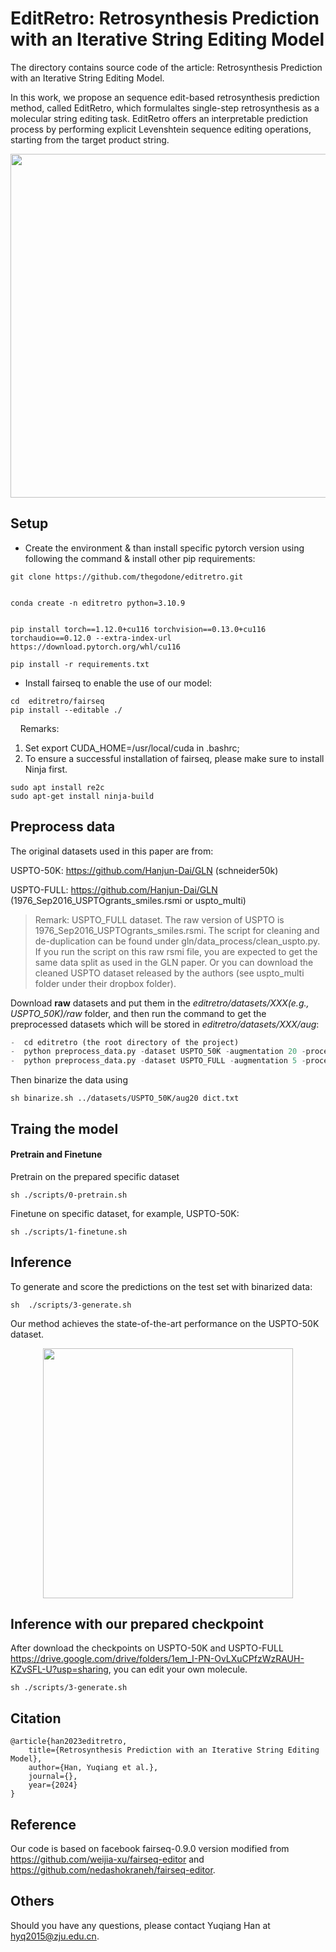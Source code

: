 # EditRetro: Retrosynthesis Prediction with an Iterative String Editing Model

The directory contains source code of the article: Retrosynthesis Prediction with an Iterative String Editing Model.

In this work, we propose an sequence edit-based retrosynthesis prediction method, called EditRetro, which formulaltes single-step retrosynthesis as a molecular string editing task. EditRetro offers an interpretable prediction process by performing explicit Levenshtein sequence editing operations, starting from the target product string.
<div align=center>
<img src=figures/workflow.png width="550px">
</div>


## Setup

- Create the environment & than install specific pytorch version using following the command & install other pip requirements:

```
git clone https://github.com/thegodone/editretro.git


conda create -n editretro python=3.10.9


pip install torch==1.12.0+cu116 torchvision==0.13.0+cu116 torchaudio==0.12.0 --extra-index-url https://download.pytorch.org/whl/cu116

pip install -r requirements.txt
```

- Install fairseq to enable the use of our model:

```
cd  editretro/fairseq
pip install --editable ./
```

&nbsp;&nbsp;&nbsp; Remarks: 
1. Set export CUDA_HOME=/usr/local/cuda in .bashrc;
2. To ensure a successful installation of fairseq, please make sure to install Ninja first.
```
sudo apt install re2c
sudo apt-get install ninja-build
```


## Preprocess data
 The original datasets used in this paper are from:

   USPTO-50K: https://github.com/Hanjun-Dai/GLN  (schneider50k)

   <!-- USPTO-MIT: https://github.com/wengong-jin/nips17-rexgen/blob/master/USPTO/data.zip -->

   USPTO-FULL: https://github.com/Hanjun-Dai/GLN  (1976_Sep2016_USPTOgrants_smiles.rsmi or uspto_multi)

> Remark: USPTO_FULL dataset. The raw version of USPTO is 1976_Sep2016_USPTOgrants_smiles.rsmi. The script for cleaning and de-duplication can be found under gln/data_process/clean_uspto.py. If you run the script on this raw rsmi file, you are expected to get the same data split as used in the GLN paper. Or you can download the cleaned USPTO dataset released by the authors (see uspto_multi folder under their dropbox folder).

Download **raw** datasets and put them in the _editretro/datasets/XXX(e.g., USPTO_50K)/raw_ folder, and then run the command to get the preprocessed datasets which will be stored in _editretro/datasets/XXX/aug_:

```python
-  cd editretro (the root directory of the project)
-  python preprocess_data.py -dataset USPTO_50K -augmentation 20 -processes 8 -spe -dropout 0 
-  python preprocess_data.py -dataset USPTO_FULL -augmentation 5 -processes 8 -spe -dropout 0
```

Then binarize the data using 
```shell
sh binarize.sh ../datasets/USPTO_50K/aug20 dict.txt
```


## Traing the model
#### Pretrain and Finetune
Pretrain on the prepared specific dataset
```shell
sh ./scripts/0-pretrain.sh
```
Finetune on specific dataset, for example, USPTO-50K:
```shell
sh ./scripts/1-finetune.sh
```


## Inference
To generate and score the predictions on the test set with binarized data:
```shell
sh  ./scripts/3-generate.sh
```

Our method achieves the state-of-the-art performance on the USPTO-50K dataset. 
<div align=center>
<img src=figures/USPTO-50K.png width="400px">
</div>

## Inference with our prepared checkpoint
After download the checkpoints on USPTO-50K and USPTO-FULL https://drive.google.com/drive/folders/1em_I-PN-OvLXuCPfzWzRAUH-KZvSFL-U?usp=sharing, you can edit your own molecule.
```shell
sh ./scripts/3-generate.sh
```



## Citation
```
@article{han2023editretro,
	title={Retrosynthesis Prediction with an Iterative String Editing Model},
	author={Han, Yuqiang et al.},
	journal={},
	year={2024}
}
```

## Reference
Our code is based on facebook fairseq-0.9.0 version modified from https://github.com/weijia-xu/fairseq-editor and https://github.com/nedashokraneh/fairseq-editor.

## Others
Should you have any questions, please contact Yuqiang Han at hyq2015@zju.edu.cn.
